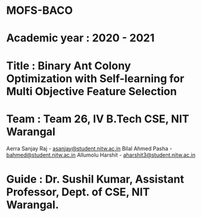 # MOFS-BACO

# Academic year : 2020 - 2021

# Title : Binary Ant Colony Optimization with Self-learning for Multi Objective Feature Selection

# Team : Team 26, IV B.Tech CSE, NIT Warangal
Aerra Sanjay Raj  - asanjay@student.nitw.ac.in
Bilal Ahmed Pasha - bahmed@student.nitw.ac.in
Allumolu Harshit  - aharshit3@student.nitw.ac.in

# Guide : Dr. Sushil Kumar, Assistant Professor, Dept. of CSE, NIT Warangal.
